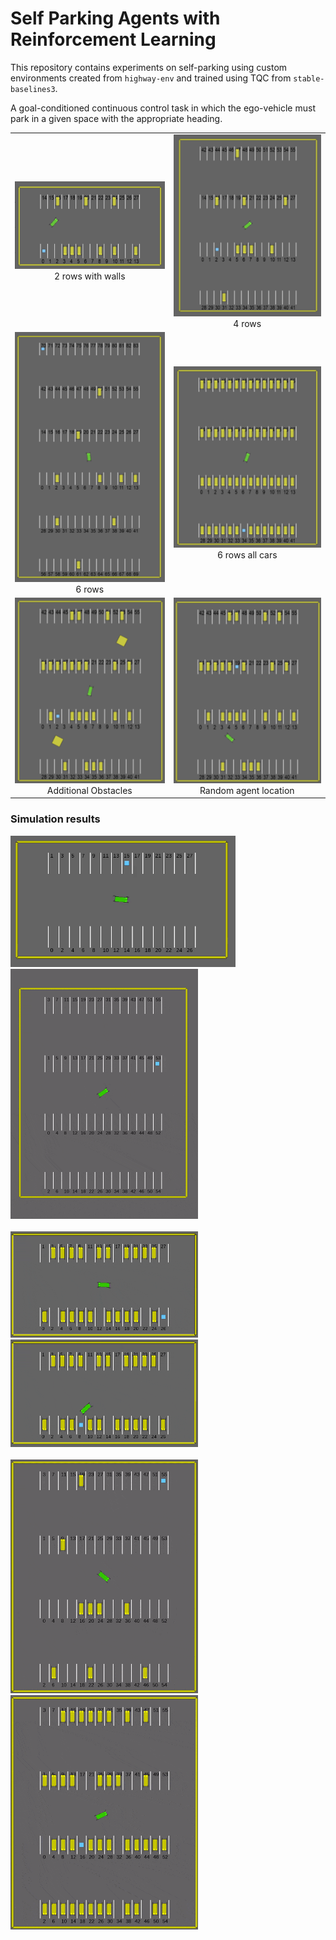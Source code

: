 # Self Parking Agents with Reinforcement Learning
This repository contains experiments on self-parking using custom environments created from ``highway-env`` and trained using TQC from ``stable-baselines3``.


A goal-conditioned continuous control task in which the ego-vehicle must park in a given space with the appropriate heading.

<table>
  <tr>
    <td style="text-align: center"> <img src="images\img1.png"  alt="1" width = 300px > </br> 2 rows with walls</td>
    <td style="text-align: center"><img src="images\img2.png" alt="2" width = 300px > </br> 4 rows</td>
   </tr> 
   <tr>
      <td style="text-align: center"><img src=images\img3.png alt="3" width = 300px height=400> </br> 6 rows</td>
      <td style="text-align: center"><img src=images\img4.png alt="3" width = 300px > </br> 6 rows all cars</td>
  </td>
  </tr>
  </tr> 
   <tr>
      <td style="text-align: center"><img src=images\img5.png alt="3" width = 300px > </br> Additional Obstacles</td>
      <td style="text-align: center"><img src=images\img6.png alt="3" width = 300px > </br> Random agent location</td>
  </td>
  </tr>
</table>

### Simulation results

<img src="images\image11.gif" width="360px"> <img src="images\image12.gif" width="300px"> </br> </br>
<img src="images\image27.gif" width="300px">
<img src="images\image13.gif" width="300px"> </br> </br>
<img src="images\image31.gif" width="300px">
<img src="images\image34.gif" width="300px">


